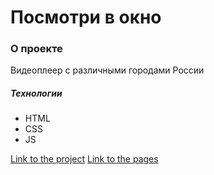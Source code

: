 # Посмотри в окно

### О проекте
Видеоплеер с различными городами России





##### Технологии
- HTML
- CSS
- JS

[Link to the project](https://github.com/Mestr3z/posmotri_v_okno.git)
[Link to the pages](https://mestr3z.github.io/posmotri_v_okno/)